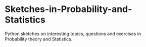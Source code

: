 # Sketches-in-Probability-and-Statistics
Python sketches on interesting topics, questions and exercises in Probability theory and Statistics.
